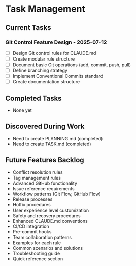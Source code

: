 # Task Management

## Current Tasks

### Git Control Feature Design - 2025-07-12
- [ ] Design Git control rules for CLAUDE.md
- [ ] Create modular rule structure
- [ ] Document basic Git operations (add, commit, push, pull)
- [ ] Define branching strategy
- [ ] Implement Conventional Commits standard
- [ ] Create documentation structure

## Completed Tasks
- None yet

## Discovered During Work
- Need to create PLANNING.md (completed)
- Need to create TASK.md (completed)

## Future Features Backlog
- Conflict resolution rules
- Tag management rules
- Advanced GitHub functionality
- Issue reference requirements
- Workflow patterns (Git Flow, GitHub Flow)
- Release processes
- Hotfix procedures
- User experience level customization
- Safety and recovery procedures
- Enhanced CLAUDE.md conventions
- CI/CD integration
- Pre-commit hooks
- Team collaboration patterns
- Examples for each rule
- Common scenarios and solutions
- Troubleshooting guide
- Quick reference section